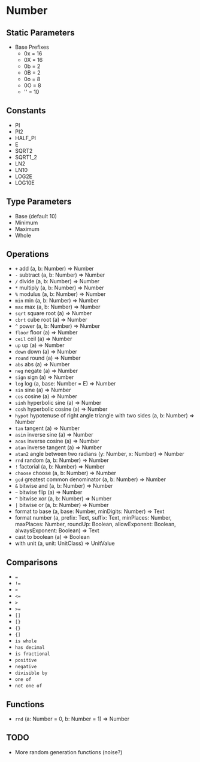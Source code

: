 # Number

## Static Parameters
- Base Prefixes
  - 0x = 16
  - 0X = 16
  - 0b = 2
  - 0B = 2
  - 0o = 8
  - 0O = 8
  - '' = 10
  
## Constants
- PI
- PI2
- HALF_PI
- E
- SQRT2
- SQRT1_2
- LN2
- LN10
- LOG2E
- LOG10E

## Type Parameters
- Base (default 10)
- Minimum
- Maximum
- Whole

## Operations
- `+` add (a, b: Number) => Number
- `-` subtract (a, b: Number) => Number
- `/` divide (a, b: Number) => Number
- `*` multiply (a, b: Number) => Number
- `%` modulus (a, b: Number) => Number
- `min` min (a, b: Number) => Number
- `max` max (a, b: Number) => Number
- `sqrt` square root (a) => Number
- `cbrt` cube root (a) => Number
- `^` power (a, b: Number) => Number
- `floor` floor (a) => Number
- `ceil` ceil (a) => Number
- `up` up (a) => Number
- `down` down (a) => Number
- `round` round (a) => Number
- `abs` abs (a) => Number
- `neg` negate (a) => Number
- `sign` sign (a) => Number
- `log` log (a, base: Number = E) => Number
- `sin` sine (a) => Number
- `cos` cosine (a) => Number
- `sinh` hyperbolic sine (a) => Number
- `cosh` hyperbolic cosine (a) => Number
- `hypot` hypotenuse of right angle triangle with two sides (a, b: Number) => Number
- `tan` tangent (a) => Number
- `asin` inverse sine (a) => Number
- `acos` inverse cosine (a) => Number
- `atan` inverse tangent (a) => Number
- `atan2` angle between two radians (y: Number, x: Number) => Number
- `rnd` random (a, b: Number) => Number
- `!` factorial (a, b: Number) => Number
- `choose` choose (a, b: Number) => Number
- `gcd` greatest common denominator (a, b: Number) => Number
- `&` bitwise and (a, b: Number) => Number
- `~` bitwise flip (a) => Number
- `^` bitwise xor (a, b: Number) => Number
- `|` bitwise or (a, b: Number) => Number
- format to base (a, base: Number, minDigits: Number) => Text
- format number (a, prefix: Text, suffix: Text, minPlaces: Number, maxPlaces: Number, roundUp: Boolean, allowExponent: Boolean, alwaysExponent: Boolean) => Text
- cast to boolean (a) => Boolean
- with unit (a, unit: UnitClass) => UnitValue

## Comparisons
- `=`
- `!=`
- `<`
- `<=`
- `>`
- `>=`
- `[]`
- `[}`
- `{}`
- `{]`
- `is whole`
- `has decimal`
- `is fractional`
- `positive`
- `negative`
- `divisible by`
- `one of`
- `not one of`

## Functions
- `rnd` (a: Number = 0, b: Number = 1) => Number



## TODO
- More random generation functions (noise?)
